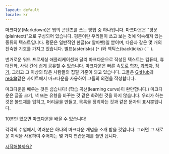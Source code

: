 ```yaml
---
layout: default
locale: kr
---
```


마크다운(Markdown)은 웹의 콘텐츠를 쓰는 방법 중 하나입니다. 마크다운은 "평문(plaintext)"으로 구성되어 있습니다.
평문이란 우리들이 쓰고 보는 것에 익숙해져 있는 종류의 텍스트입니다. 평문은 일반적인 한글(or 알파벳)일 뿐이며, 
다음과 같은 몇 개의 친숙한 기호를 가지고 있습니다. 별표(asterisks) (<code>*</code> )와 백틱스(backticks) ( <code>`</code> ).

번거로운 워드 프로세싱 애플리케이션과 달리 마크다운으로 작성된 텍스트는 컴퓨터, 휴대전화, 사람 간에 쉽게 공유할 수 있습니다.
마크다운은 빠른 속도로 [학자][academics], [과학자][scientists], [작가][writers], 
그리고 그 이상의 많은 사람들의 집필 기준이 되고 있습니다. 
그들은 [GitHub](https://www.github.com)과 [reddit](http://www.reddit.com)같은 사이트에서 마크다운을 사용하여 그들의 의견을 작성합니다. 

마크다운을 배우는 것은 쉽습니다! (학습 곡선(learning curve)이 완만합니다.)
마크다운은 글꼴 크기, 색 또는 유형을 바꾸는 것 같은 화려한 것을 하지 않습니다.
우리가 하는 것은 볼드체를 입히고, 머리글을 만들고, 목록을 정리하는 것과 같은 문자의 표시뿐입니다.

10분만 있으면 마크다운을 배울 수 있습니다! 

각각의 수업에서, 여러분은 하나의 마크다운 개념을 소개 받을 것입니다. 
그러면 그 새로운 지식을 사용하여 주어지는 몇 가지 연습문제를 풀면 됩니다.

<a class="btn btn-lg btn-success" href="{{ site.data.tooltips.lesson_1[page.locale].href }}">시작해볼까요?</a>

[academics]: http://chronicle.com/blogs/profhacker/markdown-the-syntax-you-probably-already-know/35295
[scientists]: http://blogs.plos.org/mfenner/2012/12/13/a-call-for-scholarly-markdown/
[writers]: http://lifehacker.com/5943320/what-is-markdown-and-why-is-it-better-for-my-to+do-lists-and-notes

